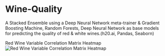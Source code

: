 # Wine-Quality
A Stacked Ensemble using a Deep Neural Network meta-trainer &amp; Gradient Boosting Machine, Random Forests, Deep Neural Network as base models for predicting the quality of red & white wines.(h20.ai, Pandas, Seaborn)

Red Wine Variable Correlation Matrix Heatmap
![Red Wine Variable Correlation Matrix Heatmap](https://github.com/AvijitNalwa/Wine-Quality/blob/master/Red%20Correlation%20Matrix%20Heatmap.png)
